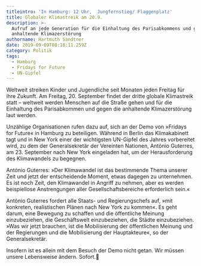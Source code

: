 ```yaml
---
titleintro: 'In Hamburg: 12 Uhr,  Jungfernstieg/ Flaggenplatz'
title: Globaler Klimastreik am 20.9.
description: >-
  Aufruf an jede Generation für die Einhaltung des Parisabkommens und gegen die
  anhaltende Klimazerstörung
authorname: Hartmuth Sandtner
date: 2019-09-09T08:18:11.259Z
category: Politik
tags:
  - Hamburg
  - Fridays for Future
  - UN-Gipfel
---
```

Weltweit streiken Kinder und Jugendliche seit Monaten jeden Freitag für ihre Zukunft. Am Freitag, 20. September findet der dritte globale Klimastreik statt  – weltweit werden Menschen auf die Straße gehen und für die Einhaltung des Parisabkommen und gegen die anhaltende Klimazerstörung laut werden.

Unzählige Organisationen rufen dazu auf, sich an der Demo von »Fridays for Future« in Hamburg zu beteiligen. Während in Berlin das Klimakabinett tagt und in New York einer der wichtigsten UN-Gipfel des Jahres vorbereitet wird, zu dem der Generalsekretär der Vereinten Nationen, António Guterres, am 23. September nach New York eingeladen hat, um der Herausforderung des Klimawandels zu begegnen. 

António Guterres: »Der Klimawandel ist das bestimmende Thema unserer Zeit und jetzt der entscheidende Moment, etwas dagegen zu unternehmen. Es ist noch Zeit, den Klimawandel in Angriff zu nehmen, aber es werden beispiellose Anstrengungen aller Gesellschaftsbereiche erforderlich sein.«

António Guterres fordert alle Staats- und Regierungschefs auf, »mit konkreten, realistischen Plänen nach New York zu kommen«. Es geht darum, eine Bewegung zu schaffen und die öffentliche Meinung einzubeziehen, die Geschäftswelt einzubeziehen, die Städte einzubeziehen. »Was wir jetzt brauchen, ist die Mobilisierung der öffentlichen Meinung und der Regierungen und die Mobilisierung der Hauptakteure«, so der Generalsekretär.

Insofern ist es allein mit dem Besuch der Demo nicht getan. Wir müssen unsere Lebensweise ändern. Sofort.
